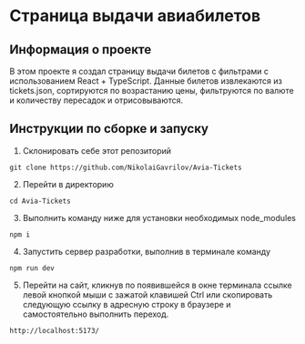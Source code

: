 # Страница выдачи авиабилетов

## Информация о проекте

В этом проекте я создал страницу выдачи билетов с фильтрами с использованием
React + TypeScript. Данные билетов извлекаются из tickets.json, сортируются по
возрастанию цены, фильтруются по валюте и количеству пересадок и отрисовываются.


## Инструкции по сборке и запуску

1. Склонировать себе этот репозиторий

```
git clone https://github.com/NikolaiGavrilov/Avia-Tickets
```

2. Перейти в директорию

```
cd Avia-Tickets
```

3. Выполнить команду ниже для установки необходимых node_modules

```
npm i
```

4. Запустить сервер разработки, выполнив в терминале команду

```
npm run dev
```

5. Перейти на сайт, кликнув по появившейся в окне терминала ссылке левой кнопкой
   мыши с зажатой клавишей Ctrl или скопировать следующую ссылку в адресную
   строку в браузере и самостоятельно выполнить переход.

```
http://localhost:5173/
```
